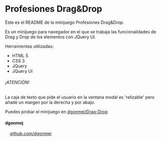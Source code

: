 Profesiones Drag&Drop
==========

Éste es el README de la minijuego Profesiones Drag&Drop.

Es un minijuego para navegador en el que se trabaja las funcionalidades de Drag y Drop de los elementos con JQuery UI.

Herramientas utilizadas:
+ HTML 5
+ CSS 3
+ JQuery
+ JQuery UI

###### ¡ATENCIÓN!

La caja de texto que pide el usuario en la ventana modal es 'relizable' pero añade un margen por la derecha y por abajo.

Puedes probar el minijuego en [dgonmej/Drag-Drop](https://dgonmej.github.io/Drag-Drop/)

#### dgonmej

&nbsp;&nbsp;&nbsp;&nbsp;[github.com/dgonmej](https://github.com/dgonmej)